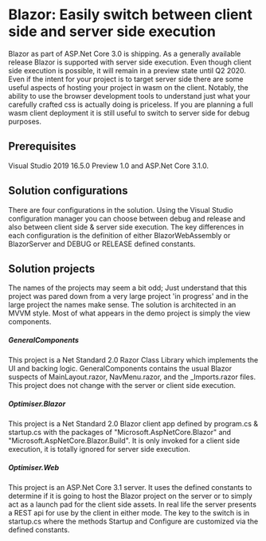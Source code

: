 # Blazor: Easily switch between client side and server side execution


Blazor as part of ASP.Net Core 3.0 is shipping. As a generally available release Blazor is supported with server side execution. Even though client side execution is possible, it will remain in a preview state until Q2 2020. Even if the intent for your project is to target server side there are some useful aspects of hosting your project in wasm on the client. Notably, the ability to use the browser development tools to understand just what your carefully crafted css is actually doing is priceless. If you are planning a full wasm client deployment it is still useful to switch to server side for debug purposes.

## Prerequisites

Visual Studio 2019 16.5.0 Preview 1.0 and ASP.Net Core 3.1.0.



## Solution configurations


There are four configurations in the solution. Using the Visual Studio configuration manager you can choose between debug and release and also between client side &amp; server side execution. The key differences in each configuration is the definition of either BlazorWebAssembly or BlazorServer and DEBUG or RELEASE defined constants.



## Solution projects



The names of the projects may seem a bit odd; Just understand that this project was pared down from a very large project 'in progress' and in the large project the names make sense. The solution is architected in an MVVM style. Most of what appears in the demo project is simply the view components.



##### GeneralComponents



This project is a Net Standard 2.0 Razor Class Library which implements the UI and backing logic. GeneralComponents contains the usual Blazor suspects of MainLayout.razor, NavMenu.razor, and the _Imports.razor files. This project does not change with the server or client side execution.



##### Optimiser.Blazor



This project is a Net Standard 2.0 Blazor client app defined by program.cs &amp; startup.cs with the packages of "Microsoft.AspNetCore.Blazor" and "Microsoft.AspNetCore.Blazor.Build". It is only invoked for a client side execution, it is totally ignored for server side execution.



##### Optimiser.Web



This project is an ASP.Net Core 3.1 server. It uses the defined constants to determine if it is going to host the Blazor project on the server or to simply act as a launch pad for the client side assets. In real life the server presents a REST api for use by the client in either mode. The key to the switch is in startup.cs where the methods Startup and Configure are customized via the defined constants.
